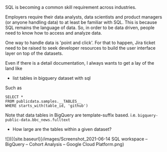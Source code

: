 SQL is becoming a common skill requirement across industries.

Employers require their data analysts, data scientists and product managers (or anyone handling data) to at least be familiar with SQL. 
This is because SQL remains the language of data. So, in order to be data driven, people need to know how to access and analyze data.

One way to handle data is 'point and click'. For that to happen, Jira ticket need to be raised to seek developer resources to build the user interface layer on top of the datasets. 

Even if there is a detail documentation, I always wants to get a lay of the land like

- list tables in bigquery dataset with sql

Such as 
```
SELECT * 
FROM publicdata.samples.__TABLES__
WHERE starts_with(table_id, 'github') 
```
Note that data tables in BigQuery are template-suffix based. i.e. `bigquery-public-data.bbc_news.fulltext`

- How large are the tables within a given dataset?


![]({{site.baseurl}}/images/Screenshot_2021-06-14 SQL workspace – BigQuery – Cohort Analysis – Google Cloud Platform.png)

